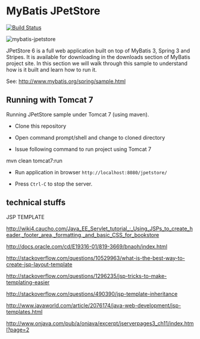 MyBatis JPetStore
=================

[![Build Status](https://travis-ci.org/mybatis/jpetstore-6.svg?branch=master)](https://travis-ci.org/mybatis/jpetstore-6)

![mybatis-jpetstore](http://mybatis.github.io/images/mybatis-logo.png)

JPetStore 6 is a full web application built on top of MyBatis 3, Spring 3 and Stripes. It is available for downloading in the downloads section of MyBatis project site. In this section we will walk through this sample to understand how is it built and learn how to run it.

See: http://www.mybatis.org/spring/sample.html

## Running with Tomcat 7
Running JPetStore sample under Tomcat 7 (using maven).

- Clone this repository

- Open command prompt/shell and change to cloned directory

- Issue following command to run project using Tomcat 7

mvn clean tomcat7:run

- Run application in browser `http://localhost:8080/jpetstore/`

- Press `Ctrl-C` to stop the server.

## technical stuffs

JSP TEMPLATE
 
http://wiki4.caucho.com/Java_EE_Servlet_tutorial_:_Using_JSPs_to_create_header,_footer_area,_formatting,_and_basic_CSS_for_bookstore

http://docs.oracle.com/cd/E19316-01/819-3669/bnaoh/index.html

http://stackoverflow.com/questions/10529963/what-is-the-best-way-to-create-jsp-layout-template

http://stackoverflow.com/questions/1296235/jsp-tricks-to-make-templating-easier

http://stackoverflow.com/questions/490390/jsp-template-inheritance

http://www.javaworld.com/article/2076174/java-web-development/jsp-templates.html

http://www.onjava.com/pub/a/onjava/excerpt/jserverpages3_ch11/index.html?page=2

